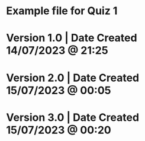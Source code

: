 # Example file for Quiz 1

# Version 1.0 | Date Created 14/07/2023 @ 21:25
# Version 2.0 | Date Created 15/07/2023 @ 00:05
# Version 3.0 | Date Created 15/07/2023 @ 00:20